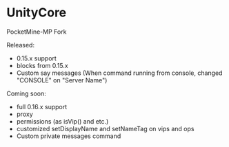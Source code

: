 # UnityCore
PocketMine-MP Fork

Released:
- 0.15.x support
- blocks from 0.15.x
- Custom say messages (When command running from console, changed "CONSOLE" on "Server Name")

Coming soon:
- full 0.16.x support
- proxy
- permissions (as isVip() and etc.)
- customized setDisplayName and setNameTag on vips and ops
- Custom private messages command
